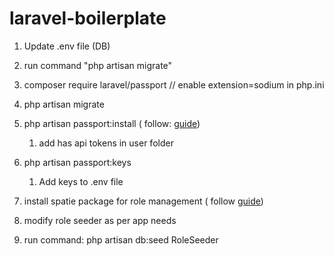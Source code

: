 # laravel-boilerplate
1. Update .env file (DB)
2. run command "php artisan migrate"
3. composer require laravel/passport // enable extension=sodium in php.ini
4. php artisan migrate
5. php artisan passport:install ( follow: [guide](https://laravel.com/docs/10.x/passport))
   1. add has api tokens in user folder
6. php artisan passport:keys 
   1. Add keys to .env file
7. install spatie package for role management ( follow [guide](https://spatie.be/docs/laravel-permission/v6/installation-laravel))

8. modify role seeder as per app needs 
9. run command: php artisan db:seed RoleSeeder